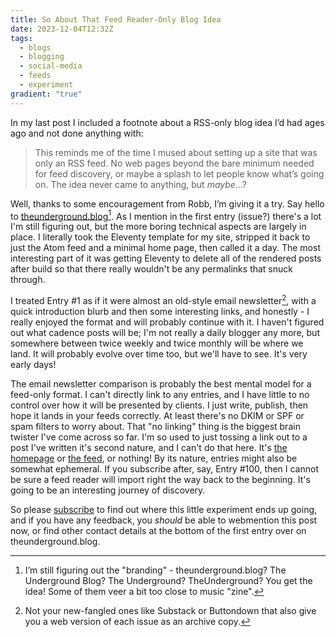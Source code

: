 ```yaml
---
title: So About That Feed Reader-Only Blog Idea
date: 2023-12-04T12:32Z
tags:
  - blogs
  - blogging
  - social-media
  - feeds
  - experiment
gradient: "true"
---
```

In my last post I included a footnote about a RSS-only blog idea I’d had ages ago and not done anything with:

> This reminds me of the time I mused about setting up a site that was only an RSS feed. No web pages beyond the bare minimum needed for feed discovery, or maybe a splash to let people know what’s going on. The idea never came to anything, but _maybe_…?

Well, thanks to some encouragement from Robb, I’m giving it a try. Say hello to [theunderground.blog][ug][^1]. As I mention in the first entry (issue?) there's a lot I'm still figuring out, but the more boring technical aspects are largely in place. I literally took the Eleventy template for my site, stripped it back to just the Atom feed and a minimal home page, then called it a day. The most interesting part of it was getting Eleventy to delete all of the rendered posts after build so that there really wouldn't be any permalinks that snuck through.

I treated Entry #1 as if it were almost an old-style email newsletter[^2], with a quick introduction blurb and then some interesting links, and honestly - I really enjoyed the format and will probably continue with it. I haven't figured out what cadence posts will be; I'm not really a daily blogger any more, but somewhere between twice weekly and twice monthly will be where we land. It will probably evolve over time too, but we'll have to see. It's very early days!

The email newsletter comparison is probably the best mental model for a feed-only format. I can't directly link to any entries, and I have little to no control over how it will be presented by clients. I just write, publish, then hope it lands in your feeds correctly. At least there's no DKIM or SPF or spam filters to worry about. That "no linking" thing is the biggest brain twister I've come across so far. I'm so used to just tossing a link out to a post I've written it's second nature, and I can't do that here. It's [the homepage][ug] or [the feed][uf], or nothing! By its nature, entries might also be somewhat ephemeral. If you subscribe after, say, Entry #100, then I cannot be sure a feed reader will import right the way back to the beginning. It's going to be an interesting journey of discovery.

So please [subscribe][uf] to find out where this little experiment ends up going, and if you have any feedback, you *should* be able to webmention this post now, or find other contact details at the bottom of the first entry over on theunderground.blog.

[ug]: https://theunderground.blog
[uf]:https://theunderground.blog/feed.xml

[^1]: I’m still figuring out the "branding" - theunderground.blog? The Underground Blog? The Underground? TheUnderground? You get the idea! Some of them veer a bit too close to music "zine".
[^2]: Not your new-fangled ones like Substack or Buttondown that also give you a web version of each issue as an archive copy.
